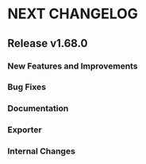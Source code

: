# NEXT CHANGELOG

## Release v1.68.0

### New Features and Improvements

### Bug Fixes

### Documentation

### Exporter

### Internal Changes
